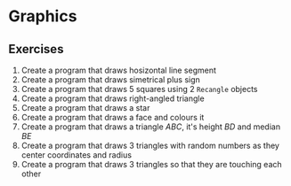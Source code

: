 # Graphics

## Exercises

1. Create a program that draws hosizontal line segment
2. Create a program that draws simetrical plus sign
3. Create a program that draws 5 squares using 2 `Recangle` objects
4. Create a program that draws right-angled triangle
5. Create a program that draws a star
6. Create a program that draws a face and colours it
7. Create a program that draws a triangle _ABC_, it's height _BD_ and median
_BE_
8. Create a program that draws 3 triangles with random numbers as they center
coordinates and radius
9. Create a program that draws 3 triangles so that they are touching each other
